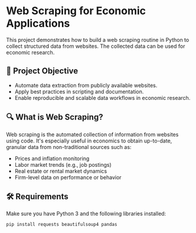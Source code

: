 # Web Scraping for Economic Applications

This project demonstrates how to build a web scraping routine in Python to collect structured data from websites. The collected data can be used for economic research.

## 📌 Project Objective

- Automate data extraction from publicly available websites.
- Apply best practices in scripting and documentation.
- Enable reproducible and scalable data workflows in economic research.

## 🔍 What is Web Scraping?

Web scraping is the automated collection of information from websites using code. It's especially useful in economics to obtain up-to-date, granular data from non-traditional sources such as:

- Prices and inflation monitoring
- Labor market trends (e.g., job postings)
- Real estate or rental market dynamics
- Firm-level data on performance or behavior

## 🛠️ Requirements

Make sure you have Python 3 and the following libraries installed:

```bash
pip install requests beautifulsoup4 pandas
